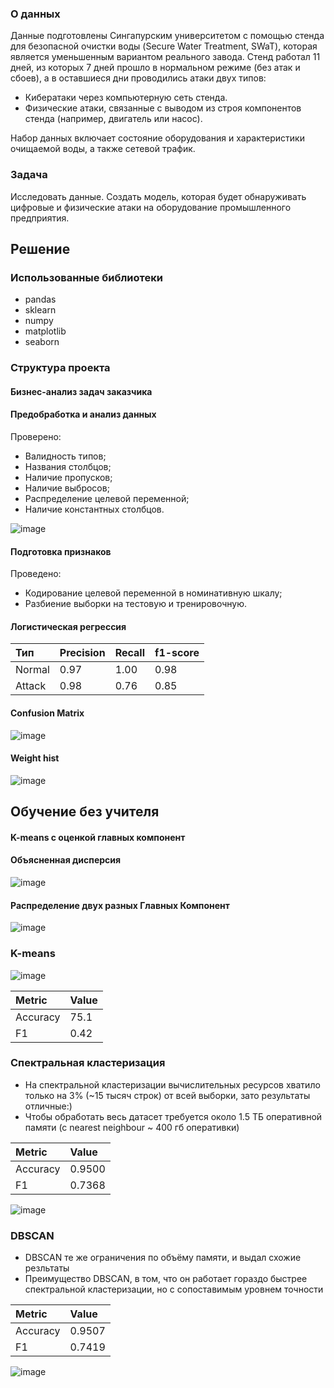 
### О данных
Данные подготовлены Сингапурским университетом c помощью стенда для безопасной очистки воды (Secure Water Treatment, SWaT), которая является уменьшенным вариантом реального завода. Стенд работал 11 дней, из которых 7 дней прошло в нормальном режиме (без атак и сбоев), а в оставшиеся дни проводились атаки двух типов:
 - Кибератаки через компьютерную сеть стенда.
 - Физические атаки, связанные с выводом из строя компонентов стенда (например, двигатель или насос).

Набор данных включает состояние оборудования и характеристики очищаемой воды, а также сетевой трафик.

### Задача
Исследовать данные. Создать модель, которая будет обнаруживать цифровые и физические атаки на оборудование промышленного предприятия.

## Решение
### Использованные библиотеки
 - pandas
 - sklearn
 - numpy
 - matplotlib
 - seaborn

### Структура проекта
#### Бизнес-анализ задач заказчика

#### Предобработка и анализ данных
Проверено:
 - Валидность типов;
 - Названия столбцов;
 - Наличие пропусков;
 - Наличие выбросов;
 - Распределение целевой переменной;
 - Наличие константных столбцов.

![image](https://user-images.githubusercontent.com/65940534/169449561-5802a527-ce44-400d-aaff-c743bb9c2768.png)

#### Подготовка признаков
Проведено:
- Кодирование целевой переменной в номинативную шкалу;
- Разбиение выборки на тестовую и тренировочную.


#### Логистическая регрессия

| Тип | Precision  | Recall | f1-score |
| :---         | :---         | :---         | :---         |
| Normal   | 0.97     | 1.00 | 0.98 |
| Attack | 0.98 | 0.76 | 0.85 |

#### Confusion Matrix
![image](https://user-images.githubusercontent.com/65940534/169450950-ff99e877-d4a1-453a-830a-7f6e44a5d500.png)


#### Weight hist
![image](https://user-images.githubusercontent.com/65940534/169450740-ef437fc0-6f04-44c6-a79b-023d9686400b.png)

## Обучение без учителя
#### K-means с оценкой главных компонент
#### Объясненная дисперсия
![image](https://user-images.githubusercontent.com/65940534/169451780-5cdc6403-a6da-4562-82ad-ffca5b5d37c4.png)

#### Распределение двух разных Главных Компонент
![image](https://user-images.githubusercontent.com/65940534/169451946-565d13e0-77d5-41c9-b7ec-7e9374fb42e9.png)

### K-means
![image](https://user-images.githubusercontent.com/65940534/169452265-91cbb9d1-d7c2-4409-921d-83f008bc4d3c.png)

| Metric | Value |
| :---         | :---         |
| Accuracy   | 75.1     |
| F1 | 0.42 |
### Спектральная кластеризация
- На спектральной кластеризации вычислительных ресурсов хватило только на 3% (~15 тысяч строк) от всей выборки, зато результаты отличные:)
- Чтобы обработать весь датасет требуется около 1.5 ТБ оперативной памяти (с nearest neighbour ~ 400 гб оперативки)

| Metric | Value |
| :---         | :---         |
| Accuracy   | 0.9500     |
| F1 | 0.7368 |
![image](https://user-images.githubusercontent.com/83509449/169641094-26d553c8-e4a0-48c4-9578-3ca2e8096d70.png)

### DBSCAN
- DBSCAN те же ограничения по объёму памяти, и выдал схожие резльтаты
- Преимущество DBSCAN, в том, что он работает гораздо быстрее спектральной кластеризации, но с сопоставимым уровнем точности

| Metric | Value |
| :---         | :---         |
| Accuracy   | 0.9507     |
| F1 | 0.7419 |

![image](https://user-images.githubusercontent.com/83509449/169641390-439de17d-9fa6-4f57-940f-64f4636d5a32.png)
